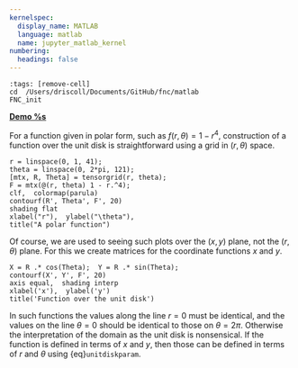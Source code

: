 ```yaml
---
kernelspec:
  display_name: MATLAB
  language: matlab
  name: jupyter_matlab_kernel
numbering:
  headings: false
---
```

```{code-cell}
:tags: [remove-cell]
cd  /Users/driscoll/Documents/GitHub/fnc/matlab
FNC_init
```
[**Demo %s**](#demo-tensorprod-disksphere)

For a function given in polar form, such as $f(r,\theta)=1-r^4$, construction of a function over the unit disk is straightforward using a grid in $(r,\theta)$ space.

```{code-cell}
r = linspace(0, 1, 41);
theta = linspace(0, 2*pi, 121);
[mtx, R, Theta] = tensorgrid(r, theta);
F = mtx(@(r, theta) 1 - r.^4);
clf,  colormap(parula)
contourf(R', Theta', F', 20)
shading flat
xlabel("r"),  ylabel("\theta"), 
title("A polar function")   
```

Of course, we are used to seeing such plots over the $(x,y)$ plane, not the $(r,\theta)$ plane. For this we create matrices for the coordinate functions $x$ and $y$.

```{code-cell}
X = R .* cos(Theta);  Y = R .* sin(Theta);
contourf(X', Y', F', 20)
axis equal,  shading interp  
xlabel('x'),  ylabel('y')
title('Function over the unit disk')  
```

In such functions the values along the line $r=0$ must be identical, and the values on the line $\theta=0$ should be identical to those on $\theta=2\pi$. Otherwise the interpretation of the domain as the unit disk is nonsensical. If the function is defined in terms of $x$ and $y$, then those can be defined in terms of $r$ and $\theta$ using {eq}`unitdiskparam`.

